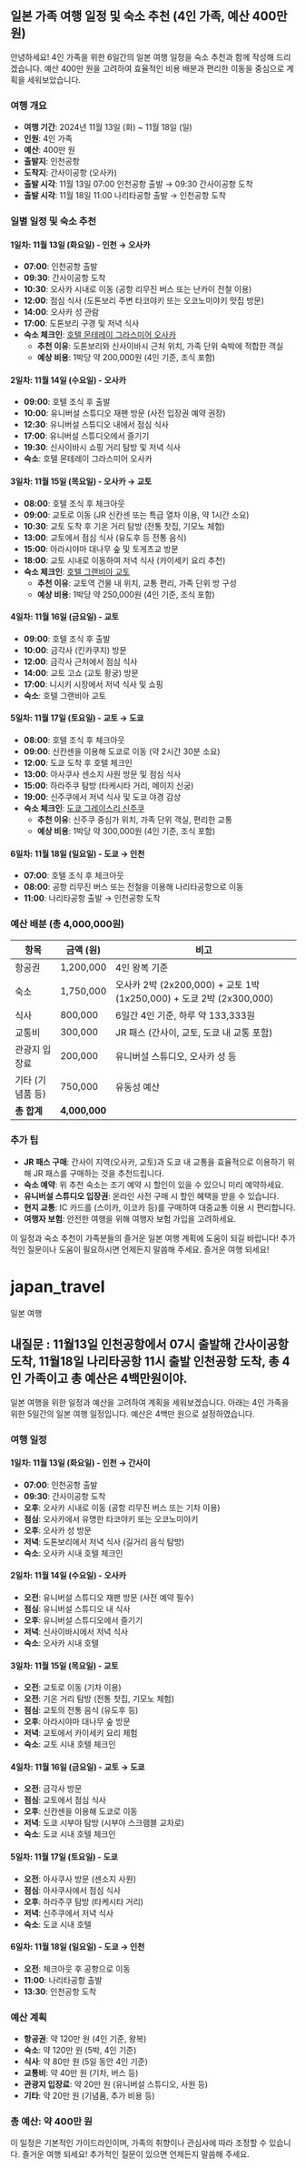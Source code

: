 ## 일본 가족 여행 일정 및 숙소 추천 (4인 가족, 예산 400만 원)

안녕하세요! 4인 가족을 위한 6일간의 일본 여행 일정을 숙소 추천과 함께 작성해 드리겠습니다. 예산 400만 원을 고려하여 효율적인 비용 배분과 편리한 이동을 중심으로 계획을 세워보았습니다.

### 여행 개요
- **여행 기간**: 2024년 11월 13일 (화) ~ 11월 18일 (일)
- **인원**: 4인 가족
- **예산**: 400만 원
- **출발지**: 인천공항
- **도착지**: 간사이공항 (오사카)
- **출발 시각**: 11월 13일 07:00 인천공항 출발 → 09:30 간사이공항 도착
- **출발 시각**: 11월 18일 11:00 나리타공항 출발 → 인천공항 도착

### 일별 일정 및 숙소 추천

#### 1일차: 11월 13일 (화요일) - 인천 → 오사카
- **07:00**: 인천공항 출발
- **09:30**: 간사이공항 도착
- **10:30**: 오사카 시내로 이동 (공항 리무진 버스 또는 난카이 전철 이용)
- **12:00**: 점심 식사 (도톤보리 주변 타코야키 또는 오코노미야키 맛집 방문)
- **14:00**: 오사카 성 관람
- **17:00**: 도톤보리 구경 및 저녁 식사
- **숙소 체크인**: [호텔 몬테레이 그라스미어 오사카](https://www.hotelmonterey.co.jp/montereygrausmaer_osaka/)  
  - **추천 이유**: 도톤보리와 신사이바시 근처 위치, 가족 단위 숙박에 적합한 객실
  - **예상 비용**: 1박당 약 200,000원 (4인 기준, 조식 포함)

#### 2일차: 11월 14일 (수요일) - 오사카
- **09:00**: 호텔 조식 후 출발
- **10:00**: 유니버설 스튜디오 재팬 방문 (사전 입장권 예약 권장)
- **12:30**: 유니버설 스튜디오 내에서 점심 식사
- **17:00**: 유니버설 스튜디오에서 즐기기
- **19:30**: 신사이바시 쇼핑 거리 탐방 및 저녁 식사
- **숙소**: 호텔 몬테레이 그라스미어 오사카

#### 3일차: 11월 15일 (목요일) - 오사카 → 교토
- **08:00**: 호텔 조식 후 체크아웃
- **09:00**: 교토로 이동 (JR 신칸센 또는 특급 열차 이용, 약 1시간 소요)
- **10:30**: 교토 도착 후 기온 거리 탐방 (전통 찻집, 기모노 체험)
- **13:00**: 교토에서 점심 식사 (유도후 등 전통 음식)
- **15:00**: 아라시야마 대나무 숲 및 토게츠교 방문
- **18:00**: 교토 시내로 이동하여 저녁 식사 (카이세키 요리 추천)
- **숙소 체크인**: [호텔 그랜비아 교토](https://www.granvia-kyoto.co.jp/)  
  - **추천 이유**: 교토역 건물 내 위치, 교통 편리, 가족 단위 방 구성
  - **예상 비용**: 1박당 약 250,000원 (4인 기준, 조식 포함)

#### 4일차: 11월 16일 (금요일) - 교토
- **09:00**: 호텔 조식 후 출발
- **10:00**: 금각사 (킨카쿠지) 방문
- **12:00**: 금각사 근처에서 점심 식사
- **14:00**: 교토 고쇼 (교토 황궁) 방문
- **17:00**: 니시키 시장에서 저녁 식사 및 쇼핑
- **숙소**: 호텔 그랜비아 교토

#### 5일차: 11월 17일 (토요일) - 교토 → 도쿄
- **08:00**: 호텔 조식 후 체크아웃
- **09:00**: 신칸센을 이용해 도쿄로 이동 (약 2시간 30분 소요)
- **12:00**: 도쿄 도착 후 호텔 체크인
- **13:00**: 아사쿠사 센소지 사원 방문 및 점심 식사
- **15:00**: 하라주쿠 탐방 (타케시타 거리, 메이지 신궁)
- **19:00**: 신주쿠에서 저녁 식사 및 도쿄 야경 감상
- **숙소 체크인**: [도쿄 그레이스리 신주쿠](https://www.gracery.com/tokyo/)  
  - **추천 이유**: 신주쿠 중심가 위치, 가족 단위 객실, 편리한 교통
  - **예상 비용**: 1박당 약 300,000원 (4인 기준, 조식 포함)

#### 6일차: 11월 18일 (일요일) - 도쿄 → 인천
- **07:00**: 호텔 조식 후 체크아웃
- **08:00**: 공항 리무진 버스 또는 전철을 이용해 나리타공항으로 이동
- **11:00**: 나리타공항 출발 → 인천공항 도착

### 예산 배분 (총 4,000,000원)

| 항목               | 금액 (원)      | 비고                             |
|--------------------|----------------|----------------------------------|
| 항공권             | 1,200,000      | 4인 왕복 기준                   |
| 숙소               | 1,750,000      | 오사카 2박 (2x200,000) + 교토 1박 (1x250,000) + 도쿄 2박 (2x300,000) |
| 식사               | 800,000        | 6일간 4인 기준, 하루 약 133,333원 |
| 교통비             | 300,000        | JR 패스 (간사이, 교토, 도쿄 내 교통 포함) |
| 관광지 입장료      | 200,000        | 유니버설 스튜디오, 오사카 성 등 |
| 기타 (기념품 등)   | 750,000        | 유동성 예산                      |
| **총 합계**         | **4,000,000**  |                                  |

### 추가 팁
- **JR 패스 구매**: 간사이 지역(오사카, 교토)과 도쿄 내 교통을 효율적으로 이용하기 위해 JR 패스를 구매하는 것을 추천드립니다.
- **숙소 예약**: 위 추천 숙소는 조기 예약 시 할인이 있을 수 있으니 미리 예약하세요.
- **유니버설 스튜디오 입장권**: 온라인 사전 구매 시 할인 혜택을 받을 수 있습니다.
- **현지 교통**: IC 카드를 (스이카, 이코카 등)를 구매하여 대중교통 이용 시 편리합니다.
- **여행자 보험**: 안전한 여행을 위해 여행자 보험 가입을 고려하세요.

이 일정과 숙소 추천이 가족분들의 즐거운 일본 여행 계획에 도움이 되길 바랍니다! 추가적인 질문이나 도움이 필요하시면 언제든지 말씀해 주세요. 즐거운 여행 되세요!






# japan_travel
일본 여행

## 내질문 : 11월13일 인천공항에서 07시 출발해 간사이공항 도착, 11월18일 나리타공항 11시 출발 인천공항 도착, 총 4인 가족이고 총 예산은 4백만원이야.

일본 여행을 위한 일정과 예산을 고려하여 계획을 세워보겠습니다. 아래는 4인 가족을 위한 5일간의 일본 여행 일정입니다. 예산은 4백만 원으로 설정하였습니다.

### 여행 일정

#### 1일차: 11월 13일 (화요일) - 인천 → 간사이
- **07:00**: 인천공항 출발
- **09:30**: 간사이공항 도착
- **오후**: 오사카 시내로 이동 (공항 리무진 버스 또는 기차 이용)
- **점심**: 오사카에서 유명한 타코야키 또는 오코노미야키
- **오후**: 오사카 성 방문
- **저녁**: 도톤보리에서 저녁 식사 (길거리 음식 탐방)
- **숙소**: 오사카 시내 호텔 체크인

#### 2일차: 11월 14일 (수요일) - 오사카
- **오전**: 유니버설 스튜디오 재팬 방문 (사전 예약 필수)
- **점심**: 유니버설 스튜디오 내 식사
- **오후**: 유니버설 스튜디오에서 즐기기
- **저녁**: 신사이바시에서 저녁 식사
- **숙소**: 오사카 시내 호텔

#### 3일차: 11월 15일 (목요일) - 교토
- **오전**: 교토로 이동 (기차 이용)
- **오전**: 기온 거리 탐방 (전통 찻집, 기모노 체험)
- **점심**: 교토의 전통 음식 (유도후 등)
- **오후**: 아라시야마 대나무 숲 방문
- **저녁**: 교토에서 카이세키 요리 체험
- **숙소**: 교토 시내 호텔 체크인

#### 4일차: 11월 16일 (금요일) - 교토 → 도쿄
- **오전**: 금각사 방문
- **점심**: 교토에서 점심 식사
- **오후**: 신칸센을 이용해 도쿄로 이동
- **저녁**: 도쿄 시부야 탐방 (시부야 스크램블 교차로)
- **숙소**: 도쿄 시내 호텔 체크인

#### 5일차: 11월 17일 (토요일) - 도쿄
- **오전**: 아사쿠사 방문 (센소지 사원)
- **점심**: 아사쿠사에서 점심 식사
- **오후**: 하라주쿠 탐방 (타케시타 거리)
- **저녁**: 신주쿠에서 저녁 식사
- **숙소**: 도쿄 시내 호텔

#### 6일차: 11월 18일 (일요일) - 도쿄 → 인천
- **오전**: 체크아웃 후 공항으로 이동
- **11:00**: 나리타공항 출발
- **13:30**: 인천공항 도착

### 예산 계획

- **항공권**: 약 120만 원 (4인 기준, 왕복)
- **숙소**: 약 120만 원 (5박, 4인 기준)
- **식사**: 약 80만 원 (5일 동안 4인 기준)
- **교통비**: 약 40만 원 (기차, 버스 등)
- **관광지 입장료**: 약 20만 원 (유니버설 스튜디오, 사원 등)
- **기타**: 약 20만 원 (기념품, 추가 비용 등)

### 총 예산: 약 400만 원

이 일정은 기본적인 가이드라인이며, 가족의 취향이나 관심사에 따라 조정할 수 있습니다. 즐거운 여행 되세요! 추가적인 질문이 있으면 언제든지 말씀해 주세요.
